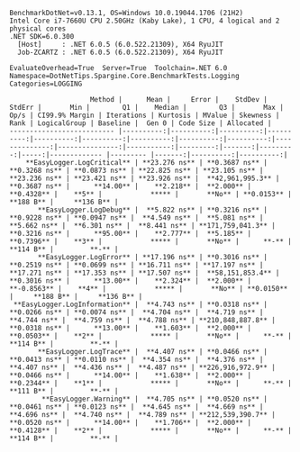 
    BenchmarkDotNet=v0.13.1, OS=Windows 10.0.19044.1706 (21H2)
    Intel Core i7-7660U CPU 2.50GHz (Kaby Lake), 1 CPU, 4 logical and 2 physical cores
    .NET SDK=6.0.300
      [Host]     : .NET 6.0.5 (6.0.522.21309), X64 RyuJIT
      Job-ZCARTZ : .NET 6.0.5 (6.0.522.21309), X64 RyuJIT

    EvaluateOverhead=True  Server=True  Toolchain=.NET 6.0  
    Namespace=DotNetTips.Spargine.Core.BenchmarkTests.Logging  Categories=LOGGING  

                        Method |      Mean |     Error |    StdDev |    StdErr |       Min |        Q1 |    Median |        Q3 |       Max |          Op/s | CI99.9% Margin | Iterations | Kurtosis | MValue | Skewness | Rank | LogicalGroup | Baseline |  Gen 0 | Code Size | Allocated |
    -------------------------- |----------:|----------:|----------:|----------:|----------:|----------:|----------:|----------:|----------:|--------------:|---------------:|-----------:|---------:|-------:|---------:|-----:|------------- |--------- |-------:|----------:|----------:|
        **EasyLogger.LogCritical** | **23.276 ns** | **0.3687 ns** | **0.3268 ns** | **0.0873 ns** | **22.825 ns** | **23.105 ns** | **23.236 ns** | **23.421 ns** | **23.926 ns** |  **42,961,995.3** |      **0.3687 ns** |      **14.00** |    **2.218** |  **2.000** |   **0.4328** |    **5** |            ***** |       **No** | **0.0153** |     **188 B** |     **136 B** |
           **EasyLogger.LogDebug** |  **5.822 ns** | **0.3216 ns** | **0.9228 ns** | **0.0947 ns** |  **4.549 ns** |  **5.081 ns** |  **5.662 ns** |  **6.301 ns** |  **8.441 ns** | **171,759,041.3** |      **0.3216 ns** |      **95.00** |    **2.777** |  **5.185** |   **0.7396** |    **3** |            ***** |       **No** |      **-** |     **114 B** |         **-** |
           **EasyLogger.LogError** | **17.196 ns** | **0.3016 ns** | **0.2519 ns** | **0.0699 ns** | **16.711 ns** | **17.197 ns** | **17.271 ns** | **17.353 ns** | **17.507 ns** |  **58,151,853.4** |      **0.3016 ns** |      **13.00** |    **2.324** |  **2.000** |  **-0.8563** |    **4** |            ***** |       **No** | **0.0150** |     **188 B** |     **136 B** |
     **EasyLogger.LogInformation** |  **4.743 ns** | **0.0318 ns** | **0.0266 ns** | **0.0074 ns** |  **4.704 ns** |  **4.719 ns** |  **4.744 ns** |  **4.759 ns** |  **4.788 ns** | **210,848,887.8** |      **0.0318 ns** |      **13.00** |    **1.603** |  **2.000** |   **0.0503** |    **2** |            ***** |       **No** |      **-** |     **114 B** |         **-** |
           **EasyLogger.LogTrace** |  **4.407 ns** | **0.0466 ns** | **0.0413 ns** | **0.0110 ns** |  **4.354 ns** |  **4.376 ns** |  **4.407 ns** |  **4.436 ns** |  **4.487 ns** | **226,916,972.9** |      **0.0466 ns** |      **14.00** |    **1.638** |  **2.000** |   **0.2344** |    **1** |            ***** |       **No** |      **-** |     **111 B** |         **-** |
            **EasyLogger.Warning** |  **4.705 ns** | **0.0520 ns** | **0.0461 ns** | **0.0123 ns** |  **4.645 ns** |  **4.669 ns** |  **4.696 ns** |  **4.740 ns** |  **4.789 ns** | **212,539,390.7** |      **0.0520 ns** |      **14.00** |    **1.706** |  **2.000** |   **0.4128** |    **2** |            ***** |       **No** |      **-** |     **114 B** |         **-** |
